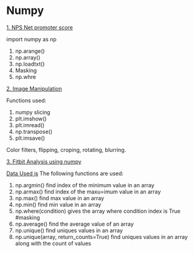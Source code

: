# Numpy
[1. NPS Net promoter score](https://github.com/AnureetKaurTiwana/Numpy/blob/main/Numpy_Masking_Net_Promotor_Score.ipynb)

import numpy as np
1. np.arange()
2. np.array()
3. np.loadtxt()
4. Masking
5. np.whre

[2. Image Manipulation](https://github.com/AnureetKaurTiwana/Numpy/blob/main/Image%20Modification_Pyplot%20%26%20Numpy.ipynb)

Functions used:
1. numpy slicing
2. plt.imshow()
3. plt.imread()
4. np.transpose()
5. plt.imsave()

Color filters, flipping, croping, rotating, blurring.

[3. Fitbit Analysis using numpy](https://github.com/AnureetKaurTiwana/Numpy/blob/main/FitBit%20Analysis.ipynb)

[Data Used is](https://github.com/AnureetKaurTiwana/Numpy/blob/main/fitbit.txt)
The following functions are used:

1. np.argmin() find index of the minimum value in an array
2. np.armax() find index of the maxu=imum value in an array
3. np.max() find max value in an array
4. np.min() find min value in an array
5. np.where(condition) gives the array where condition index is True #masking
6. np.average() find the average value of an array
7. np.unique() find uniques values in an array
8. np.unique(array, return_counts=True) find uniques values in an array along with the count of values

